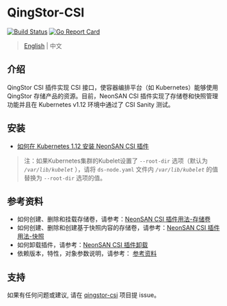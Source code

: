 # QingStor-CSI

[![Build Status](https://travis-ci.org/yunify/qingstor-csi.svg?branch=master)](https://travis-ci.org/yunify/qingstor-csi)
[![Go Report Card](https://goreportcard.com/badge/github.com/yunify/qingstor-csi)](https://goreportcard.com/report/github.com/yunify/qingstor-csi)

> [English](README.md) | 中文
## 介绍

QingStor CSI 插件实现 CSI 接口，使容器编排平台（如 Kubernetes）能够使用 QingStor 存储产品的资源。目前，NeonSAN CSI 插件实现了存储卷和快照管理功能并且在 Kubernetes v1.12 环境中通过了 CSI Sanity 测试。

## 安装

- [如何在 Kubernetes 1.12 安装 NeonSAN CSI 插件](docs/install_in_k8s_v1.12_zh.md)

> 注：如果Kubernetes集群的Kubelet设置了 `--root-dir` 选项（默认为 *`/var/lib/kubelet`* ），请将 `ds-node.yaml` 文件内 *`/var/lib/kubelet`* 的值替换为 `--root-dir` 选项的值。


## 参考资料
- 如何创建、删除和挂载存储卷，请参考：[NeonSAN CSI 插件用法-存储卷](docs/usage_neonsan_volume_zh.md)
- 如何创建、删除和创建基于快照内容的存储卷，请参考：[NeonSAN CSI 插件用法-快照](docs/usage_neonsan_snapshot_zh.md)
- 如何卸载插件，请参考：[NeonSAN CSI 插件卸载](docs/uninstall_neonsan_zh.md)
- 依赖版本，特性，对象参数说明，请参考： [参考资料](docs/reference_zh.md)


## 支持
如果有任何问题或建议, 请在 [qingstor-csi](https://github.com/yunify/qingstor-csi/issues) 项目提 issue。
